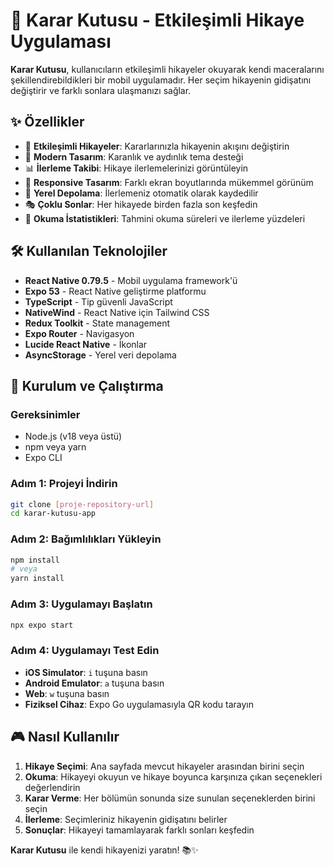 # 📖 Karar Kutusu - Etkileşimli Hikaye Uygulaması

**Karar Kutusu**, kullanıcıların etkileşimli hikayeler okuyarak kendi maceralarını şekillendirebildikleri bir mobil uygulamadır. Her seçim hikayenin gidişatını değiştirir ve farklı sonlara ulaşmanızı sağlar.

## ✨ Özellikler

- 🔀 **Etkileşimli Hikayeler**: Kararlarınızla hikayenin akışını değiştirin
- 🎨 **Modern Tasarım**: Karanlık ve aydınlık tema desteği
- 📊 **İlerleme Takibi**: Hikaye ilerlemelerinizi görüntüleyin
- 📱 **Responsive Tasarım**: Farklı ekran boyutlarında mükemmel görünüm
- 💾 **Yerel Depolama**: İlerlemeniz otomatik olarak kaydedilir
- 🎭 **Çoklu Sonlar**: Her hikayede birden fazla son keşfedin
- 📖 **Okuma İstatistikleri**: Tahmini okuma süreleri ve ilerleme yüzdeleri

## 🛠️ Kullanılan Teknolojiler

- **React Native 0.79.5** - Mobil uygulama framework'ü
- **Expo 53** - React Native geliştirme platformu
- **TypeScript** - Tip güvenli JavaScript
- **NativeWind** - React Native için Tailwind CSS
- **Redux Toolkit** - State management
- **Expo Router** - Navigasyon
- **Lucide React Native** - İkonlar
- **AsyncStorage** - Yerel veri depolama


## 🚀 Kurulum ve Çalıştırma

### Gereksinimler

- Node.js (v18 veya üstü)
- npm veya yarn
- Expo CLI

### Adım 1: Projeyi İndirin

```bash
git clone [proje-repository-url]
cd karar-kutusu-app
```

### Adım 2: Bağımlılıkları Yükleyin

```bash
npm install
# veya
yarn install
```

### Adım 3: Uygulamayı Başlatın

```bash
npx expo start
```

### Adım 4: Uygulamayı Test Edin

- **iOS Simulator**: `i` tuşuna basın
- **Android Emulator**: `a` tuşuna basın
- **Web**: `w` tuşuna basın
- **Fiziksel Cihaz**: Expo Go uygulamasıyla QR kodu tarayın

## 🎮 Nasıl Kullanılır

1. **Hikaye Seçimi**: Ana sayfada mevcut hikayeler arasından birini seçin
2. **Okuma**: Hikayeyi okuyun ve hikaye boyunca karşınıza çıkan seçenekleri değerlendirin
3. **Karar Verme**: Her bölümün sonunda size sunulan seçeneklerden birini seçin
4. **İlerleme**: Seçimleriniz hikayenin gidişatını belirler
5. **Sonuçlar**: Hikayeyi tamamlayarak farklı sonları keşfedin


**Karar Kutusu** ile kendi hikayenizi yaratın! 📚✨ 
